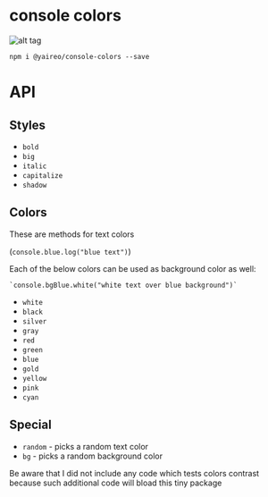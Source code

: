 # console colors

![alt tag](https://raw.githubusercontent.com/yairEO/console-colors/master/demo.png)

    npm i @yaireo/console-colors --save

# API

## Styles

- `bold`
- `big` 
- `italic`
- `capitalize`
- `shadow`

## Colors

These are methods for text colors 

   (`console.blue.log("blue text")`)

Each of the below colors can be used as background color as well:

    `console.bgBlue.white("white text over blue background")`

- `white` 
- `black` 
- `silver`
- `gray`  
- `red`   
- `green` 
- `blue`  
- `gold`  
- `yellow`
- `pink`  
- `cyan`  

## Special
- `random` - picks a random text color
- `bg` - picks a random background color

Be aware that I did not include any code which tests colors contrast because such additional code will bload this tiny package
